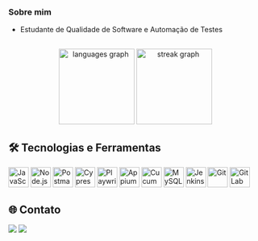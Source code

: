 ### Sobre mim

- Estudante de Qualidade de Software e Automação de Testes


##
    
<div align="center">
  <img src="https://github-readme-stats.vercel.app/api/top-langs?username=juniorslx&locale=pt-br&hide_title=false&layout=compact&card_width=320&langs_count=5&theme=dark&hide_border=true&order=2" height="150" alt="languages graph"  />
  <img src="https://streak-stats.demolab.com?user=juniorslx&locale=pt-br&mode=daily&theme=dark&hide_border=true&border_radius=5&date_format=j%20M%5B%20Y%5D&order=3" height="150" alt="streak graph"  />
</div>



## 🛠️  Tecnologias e Ferramentas
<p align="left"> <img src="https://cdn.simpleicons.org/javascript/F7DF1E" alt="JavaScript" height="40" title="JavaScript" /> <img src="https://cdn.simpleicons.org/node.js/339933" alt="Node.js" height="40" title="Node.js" /> <img src="https://cdn.simpleicons.org/postman/FF6C37" alt="Postman" height="40" title="Postman" /> <img src="https://cdn.simpleicons.org/cypress/17202C" alt="Cypress" height="40" title="Cypress" /> <img src="https://playwright.dev/img/playwright-logo.svg" alt="Playwright" height="40" title="Playwright" /> <img src="https://cdn.simpleicons.org/appium/00BFFF" alt="Appium" height="40" title="Appium" /> <img src="https://cdn.simpleicons.org/cucumber/23D96C" alt="Cucumber" height="40" title="Cucumber" /> <img src="https://cdn.simpleicons.org/mysql/4479A1" alt="MySQL" height="40" title="MySQL" /> <img src="https://cdn.simpleicons.org/jenkins/D24939" alt="Jenkins" height="40" title="Jenkins" /> <img src="https://cdn.simpleicons.org/git/F05032" alt="Git" height="40" title="Git" /> <img src="https://cdn.simpleicons.org/gitlab/FCA121" alt="GitLab" height="40" title="GitLab" /> </p>


</div>


## 🌐 Contato
<div>
  <a href="mailto:juniorslx77@gmail.com" target="_blank" rel="noopener noreferrer"><img src="https://img.shields.io/badge/Email-404040?style=for-the-badge&logo=gmail&logoColor=red"></a>
  <a href="https://www.linkedin.com/in/wjuniorslx/" target="_blank" rel="noopener noreferrer"><img src="https://img.shields.io/badge/LinkedIn-0077B5?style=for-the-badge&logo=linkedin&logoColor=white"></a>
</div>
